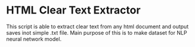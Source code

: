 # HTML Clear Text Extractor

This script is able to extract clear text from any html document
and output saves inot simple .txt file. Main purpose of this is to make 
dataset for NLP neural network  model.

